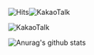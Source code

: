 ![Hits](https://hits.seeyoufarm.com/api/count/incr/badge.svg?url=https%3A%2F%2Fgithub.com%2FAstraKR&count_bg=%234AB6E7&title_bg=%23555555&icon=opsgenie.svg&icon_color=%23E7E7E7&title=%EB%B0%A9%EB%AC%B8%EC%9E%90&edge_flat=false)![KakaoTalk](https://img.shields.io/badge/-카카오톡-blue?style=flat-square&logo=google%20Messages&logoColor=black&link=https://open.kakao.com/me/AstraKR)

![KakaoTalk](https://img.shields.io/badge/-카카오톡-blue?style=flat-square&logo=google%20Messages&logoColor=black&link=https://open.kakao.com/me/AstraKR)

![Anurag's github stats](https://github-readme-stats.vercel.app/api?username=AstraKR&show_icons=true&theme=prussian)

